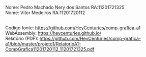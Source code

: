 
Nome: Pedro Machado Nery dos Santos 			RA:11201721325
<br/>
Nome: Vitor Medeiros                            RA:11201720112	
<br/>

Codigo fonte: https://github.com/HeyCenturies/comp-grafica-a1
<br/>
WebAssembly: https://heycenturies.github.io/
<br/>
Relatório (PDF): https://github.com/HeyCenturies/comp-grafica-a1/blob/master/projeto1/RelatorioA1-CompGrafica11201720112_11201721325.pdf
